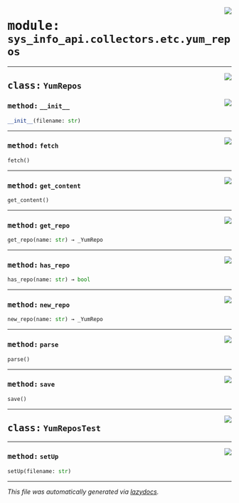 <!-- markdownlint-disable -->

<a href="../src/sys_info_api/collectors/etc/yum_repos.py#L0"><img align="right" style="float:right;" src="https://img.shields.io/badge/-source-cccccc?style=flat-square"></a>

# <kbd>module:</kbd> `sys_info_api.collectors.etc.yum_repos`






---

<a href="../src/sys_info_api/collectors/etc/yum_repos.py#L133"><img align="right" style="float:right;" src="https://img.shields.io/badge/-source-cccccc?style=flat-square"></a>

## <kbd>class:</kbd> `YumRepos`




<a href="../src/sys_info_api/collectors/etc/yum_repos.py#L134"><img align="right" style="float:right;" src="https://img.shields.io/badge/-source-cccccc?style=flat-square"></a>

### <kbd>method:</kbd> `__init__`

```python
__init__(filename: str)
```








---

<a href="../src/sys_info_api/collectors/etc/yum_repos.py#L147"><img align="right" style="float:right;" src="https://img.shields.io/badge/-source-cccccc?style=flat-square"></a>

### <kbd>method:</kbd> `fetch`

```python
fetch()
```





---

<a href="../src/sys_info_api/collectors/etc/yum_repos.py#L210"><img align="right" style="float:right;" src="https://img.shields.io/badge/-source-cccccc?style=flat-square"></a>

### <kbd>method:</kbd> `get_content`

```python
get_content()
```





---

<a href="../src/sys_info_api/collectors/etc/yum_repos.py#L195"><img align="right" style="float:right;" src="https://img.shields.io/badge/-source-cccccc?style=flat-square"></a>

### <kbd>method:</kbd> `get_repo`

```python
get_repo(name: str) → _YumRepo
```





---

<a href="../src/sys_info_api/collectors/etc/yum_repos.py#L186"><img align="right" style="float:right;" src="https://img.shields.io/badge/-source-cccccc?style=flat-square"></a>

### <kbd>method:</kbd> `has_repo`

```python
has_repo(name: str) → bool
```





---

<a href="../src/sys_info_api/collectors/etc/yum_repos.py#L204"><img align="right" style="float:right;" src="https://img.shields.io/badge/-source-cccccc?style=flat-square"></a>

### <kbd>method:</kbd> `new_repo`

```python
new_repo(name: str) → _YumRepo
```





---

<a href="../src/sys_info_api/collectors/etc/yum_repos.py#L154"><img align="right" style="float:right;" src="https://img.shields.io/badge/-source-cccccc?style=flat-square"></a>

### <kbd>method:</kbd> `parse`

```python
parse()
```





---

<a href="../src/sys_info_api/collectors/etc/yum_repos.py#L225"><img align="right" style="float:right;" src="https://img.shields.io/badge/-source-cccccc?style=flat-square"></a>

### <kbd>method:</kbd> `save`

```python
save()
```






---

<a href="../src/sys_info_api/collectors/etc/yum_repos.py#L230"><img align="right" style="float:right;" src="https://img.shields.io/badge/-source-cccccc?style=flat-square"></a>

## <kbd>class:</kbd> `YumReposTest`







---

<a href="../src/sys_info_api/collectors/etc/yum_repos.py#L231"><img align="right" style="float:right;" src="https://img.shields.io/badge/-source-cccccc?style=flat-square"></a>

### <kbd>method:</kbd> `setUp`

```python
setUp(filename: str)
```








---

_This file was automatically generated via [lazydocs](https://github.com/ml-tooling/lazydocs)._
